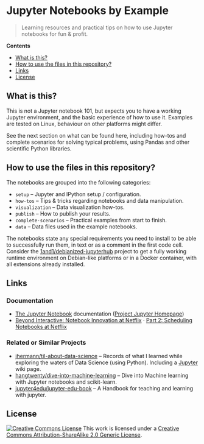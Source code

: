 # Jupyter Notebooks by Example

> Learning resources and practical tips on how to use Jupyter notebooks for fun &amp; profit.

**Contents**

 * [What is this?](#what-is-this)
 * [How to use the files in this repository?](#how-to-use-the-files-in-this-repository)
 * [Links](#links)
 * [License](#license)


## What is this?

This is not a Jupyter notebook 101, but expects you to have a working Jupyter environment,
and the basic experience of how to use it.
Examples are tested on Linux, behaviour on other platforms might differ.

See the next section on what can be found here,
including how-tos and complete scenarios for solving typical problems,
using Pandas and other scientific Python libraries.


## How to use the files in this repository?

The notebooks are grouped into the following categories:

 * ``setup`` – Jupyter and IPython setup / configuration.
 * ``how-tos`` – Tips & tricks regarding notebooks and data manipulation.
 * ``visualization`` – Data visualization how-tos.
 * ``publish`` – How to publish your results.
 * ``complete-scenarios`` – Practical examples from start to finish.
 * ``data`` – Data files used in the example notebooks.

The notebooks state any special requirements you need to install to be able to successfully run them,
in text or as a comment in the first code cell.
Consider the [1and1/debianized-jupyterhub](https://github.com/1and1/debianized-jupyterhub)
project to get a fully working runtime environment on Debian-like platforms or in a Docker container,
with all extensions already installed.


## Links

### Documentation

 * [The Jupyter Notebook](https://jupyter-notebook.readthedocs.io/en/stable/) documentation ([Project Jupyter Homepage](https://jupyter.org/))
 * [Beyond Interactive: Notebook Innovation at Netflix](https://medium.com/netflix-techblog/notebook-innovation-591ee3221233) · [Part 2: Scheduling Notebooks at Netflix](https://medium.com/netflix-techblog/scheduling-notebooks-348e6c14cfd6)


### Related or Similar Projects

 * [jhermann/til-about-data-science](https://github.com/jhermann/til-about-data-science) – Records of what I learned while exploring the waters of Data Science (using Python). Including a [Jupyter](https://github.com/jhermann/til-about-data-science/wiki/Jupyter) wiki page.
 * [hangtwenty/dive-into-machine-learning](https://github.com/hangtwenty/dive-into-machine-learning) – Dive into Machine learning with Jupyter notebooks and scikit-learn.
 * [jupyter4edu/jupyter-edu-book](https://github.com/jupyter4edu/jupyter-edu-book) – A Handbook for teaching and learning with jupyter.


## License

<a rel="license" href="http://creativecommons.org/licenses/by-sa/2.0/"><img alt="Creative Commons License" style="border-width:0" src="https://i.creativecommons.org/l/by-sa/2.0/88x31.png" /></a> This work is licensed under a <a rel="license" href="http://creativecommons.org/licenses/by-sa/2.0/">Creative Commons Attribution-ShareAlike 2.0 Generic License</a>.
